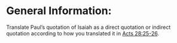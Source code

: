 # General Information:

Translate Paul’s quotation of Isaiah as a direct quotation or indirect quotation according to how you translated it in [Acts 28:25-26](./25.md).